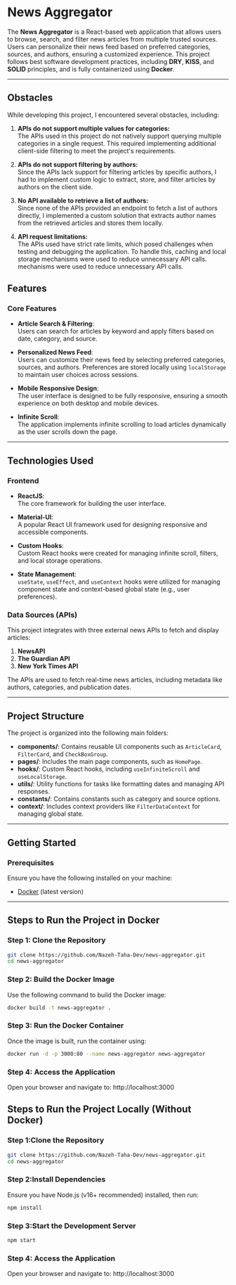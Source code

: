 # News Aggregator

The **News Aggregator** is a React-based web application that allows users to browse, search, and filter news articles from multiple trusted sources. Users can personalize their news feed based on preferred categories, sources, and authors, ensuring a customized experience. This project follows best software development practices, including **DRY**, **KISS**, and **SOLID** principles, and is fully containerized using **Docker**.

---

## Obstacles

While developing this project, I encountered several obstacles, including:

1. **APIs do not support multiple values for categories:**  
   The APIs used in this project do not natively support querying multiple categories in a single request. This required implementing additional client-side filtering to meet the project's requirements.

2. **APIs do not support filtering by authors:**  
   Since the APIs lack support for filtering articles by specific authors, I had to implement custom logic to extract, store, and filter articles by authors on the client side.

3. **No API available to retrieve a list of authors:**  
   Since none of the APIs provided an endpoint to fetch a list of authors directly, I implemented a custom solution that extracts author names from the retrieved articles and stores them locally.

4. **API request limitations:**  
    The APIs used have strict rate limits, which posed challenges when testing and debugging the application. To handle this, caching and local storage mechanisms were used to reduce unnecessary API calls.
   mechanisms were used to reduce unnecessary API calls.

## Features

### Core Features

- **Article Search & Filtering**:  
  Users can search for articles by keyword and apply filters based on date, category, and source.
- **Personalized News Feed**:  
  Users can customize their news feed by selecting preferred categories, sources, and authors. Preferences are stored locally using `localStorage` to maintain user choices across sessions.

- **Mobile Responsive Design**:  
  The user interface is designed to be fully responsive, ensuring a smooth experience on both desktop and mobile devices.

- **Infinite Scroll**:  
  The application implements infinite scrolling to load articles dynamically as the user scrolls down the page.

---

## Technologies Used

### Frontend

- **ReactJS**:  
  The core framework for building the user interface.
- **Material-UI**:  
  A popular React UI framework used for designing responsive and accessible components.

- **Custom Hooks**:  
  Custom React hooks were created for managing infinite scroll, filters, and local storage operations.

- **State Management**:  
  `useState`, `useEffect`, and `useContext` hooks were utilized for managing component state and context-based global state (e.g., user preferences).

### Data Sources (APIs)

This project integrates with three external news APIs to fetch and display articles:

1. **NewsAPI**
2. **The Guardian API**
3. **New York Times API**

The APIs are used to fetch real-time news articles, including metadata like authors, categories, and publication dates.

---

## Project Structure

The project is organized into the following main folders:

- **components/**: Contains reusable UI components such as `ArticleCard`, `FilterCard`, and `CheckBoxGroup`.
- **pages/**: Includes the main page components, such as `HomePage`.
- **hooks/**: Custom React hooks, including `useInfiniteScroll` and `useLocalStorage`.
- **utils/**: Utility functions for tasks like formatting dates and managing API responses.
- **constants/**: Contains constants such as category and source options.
- **context/**: Includes context providers like `FilterDataContext` for managing global state.

---

## Getting Started

### Prerequisites

Ensure you have the following installed on your machine:

- [Docker](https://www.docker.com/) (latest version)

---

## Steps to Run the Project in Docker

### Step 1: Clone the Repository

```bash
git clone https://github.com/Nazeh-Taha-Dev/news-aggregator.git
cd news-aggregator
```

### Step 2: Build the Docker Image

Use the following command to build the Docker image:

```bash
docker build -t news-aggregator .
```

### Step 3: Run the Docker Container

Once the image is built, run the container using:

```bash
docker run -d -p 3000:80 --name news-aggregator news-aggregator
```

### Step 4: Access the Application

Open your browser and navigate to:
http://localhost:3000

## Steps to Run the Project Locally (Without Docker)

### Step 1:Clone the Repository

```bash
git clone https://github.com/Nazeh-Taha-Dev/news-aggregator.git
cd news-aggregator
```

### Step 2:Install Dependencies

Ensure you have Node.js (v16+ recommended) installed, then run:

```bash
npm install
```

### Step 3:Start the Development Server

```bash
npm start
```

### Step 4: Access the Application

Open your browser and navigate to:
http://localhost:3000
